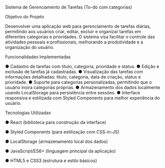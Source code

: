 Sistema de Gerenciamento de Tarefas (To-do com categorias) 

Objetivo do Projeto 

Desenvolver uma aplicação web para gerenciamento de tarefas diárias, permitindo aos 
usuários criar, editar, excluir e organizar tarefas em diferentes categorias e prioridades. O 
sistema visa facilitar o controle das atividades pessoais e profissionais, melhorando a 
produtividade e a organização do usuário.

Funcionalidades Implementadas

● Cadastro de tarefas com título, categoria, prioridade e status. 
● Edição e exclusão de tarefas já cadastradas. 
● Visualização das tarefas com informações detalhadas: título, categoria, data de 
criação, status e prioridade. 
● Suporte para categorias personalizadas, permitindo que o usuário insira categorias 
próprias. 
● Armazenamento dos dados localmente usando LocalStorage para persistência entre 
sessões. 
● Interface responsiva e estilizada com Styled Components para melhor experiência 
do usuário.

Tecnologias Utilizadas

● React (biblioteca para construção da interface) 

● Styled Components (para estilização com CSS-in-JS) 

● LocalStorage (armazenamento local dos dados) 

● JavaScript/ES6+ (linguagem principal da aplicação) 

● HTML5 e CSS3 (estrutura e estilo básicos) 
